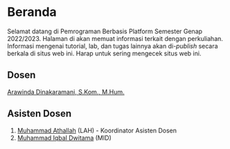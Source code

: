 # Beranda

Selamat datang di Pemrograman Berbasis Platform Semester Genap 2022/2023. Halaman di akan memuat informasi terkait dengan perkuliahan. Informasi mengenai tutorial, lab, dan tugas lainnya akan di-*publish* secara berkala di situs web ini. Harap untuk sering mengecek situs web ini.

## Dosen

[Arawinda Dinakaramani, S.Kom., M.Hum.](mailto:arawinda@ui.ac.id)

## Asisten Dosen

1. [Muhammad Athallah](mailto:muhammad.athallah01@ui.ac.id) (LAH) - Koordinator Asisten Dosen
2. [Muhammad Iqbal Dwitama](mailto:muhammad.iqbal111@ui.ac.id) (MID)
